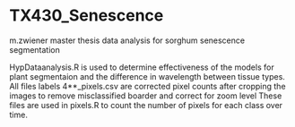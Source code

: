 # TX430_Senescence
m.zwiener master thesis data analysis for sorghum senescence segmentation 

HypDataanalysis.R is used to determine effectiveness of the models for plant segmentaion and the difference in wavelength between tissue types. 
All files labels 4**_pixels.csv are corrected pixel counts after cropping the images to remove misclassified boarder and correct for zoom level
These files are used in pixels.R to count the number of pixels for each class over time. 

